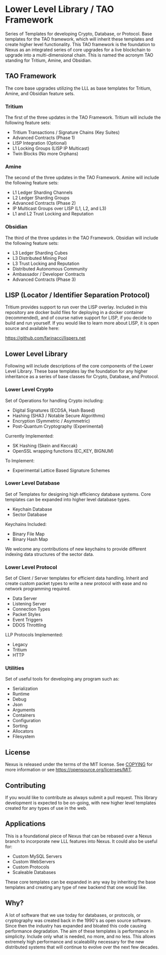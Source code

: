 # Lower Level Library / TAO Framework

Series of Templates for developing Crypto, Database, or Protocol. Base templates for the TAO framework, which will inherit these templates and create higher level functionality. This TAO framework is the foundation to Nexus as an integrated series of core upgrades for a live blockchain to upgrade into a multi-dimensional chain. This is named the acronym TAO standing for Tritium, Amine, and Obsidian.


## TAO Framework

The core base upgrades utilizing the LLL as base templates for Tritium, Amine, and Obsidian feature sets.

### Tritium

The first of the three updates in the TAO Framework. Tritium will include the following feature sets:

* Tritium Transactions / Signature Chains (Key Suites)
* Advanced Contracts (Phase 1)
* LISP Integration (Optional)
* L1 Locking Groups (LISP IP Multicast)
* Twin Blocks (No more Orphans)

### Amine

The second of the three updates in the TAO Framework. Amine will include the following feature sets:

* L1 Ledger Sharding Channels
* L2 Ledger Sharding Groups
* Advanced Contracts (Phase 2)
* IP Multicast Groups over LISP (L1, L2, and L3)
* L1 and L2 Trust Locking and Reputation

### Obsidian

The third of the three updates in the TAO Framework. Obsidian will include the following feature sets:

* L3 Ledger Sharding Cubes
* L3 Distributed Mining Pool
* L3 Trust Locking and Reputation
* Distributed Autonomous Community
* Ambassador / Developer Contracts
* Advanced Contracts (Phase 3)


## LISP (Locator / Identifier Separation Protocol)

Tritium provides support to run over the LISP overlay. Included in this repository are docker build files for deploying in a docker container (recommended), and of course native support for LISP, if you decide to build and run yourself. If you would like to learn more about LISP, it is open source and available here:

https://github.com/farinacci/lispers.net


## Lower Level Library

Following will include descriptions of the core components of the Lower Level Library. These base templates lay the foundation for any higher inheritance as a series of base classes for Crypto, Database, and Protocol.

### Lower Level Crypto

Set of Operations for handling Crypto including:

* Digital Signatures (ECDSA, Hash Based)
* Hashing (SHA3 / Notable Secure Algorithms)
* Encryption (Symmetric / Asymmetric)
* Post-Quantum Cryptography (Experimental)

Currently Implemented:

* SK Hashing (Skein and Keccak)
* OpenSSL wrapping functions (EC_KEY, BIGNUM)

To Implement:

* Experimental Lattice Based Signature Schemes


### Lower Level Database

Set of Templates for designing high efficiency database systems. Core templates can be expanded into higher level database types.

* Keychain Database
* Sector Database

Keychains Included:

* Binary File Map
* Binary Hash Map

We welcome any contributions of new keychains to provide different indexing data structures of the sector data.

### Lower Level Protocol

Set of Client / Server templates for efficient data handling. Inherit and create custom packet types to write a new protocol with ease and no network programming required.

* Data Server
* Listening Server
* Connection Types
* Packet Styles
* Event Triggers
* DDOS Throttling

LLP Protocols Implemented:

* Legacy
* Tritium
* HTTP


### Utilities

Set of useful tools for developing any program such as:

* Serialization
* Runtime
* Debug
* Json
* Arguments
* Containers
* Configuration
* Sorting
* Allocators
* Filesystem


## License

Nexus is released under the terms of the MIT license. See [COPYING](COPYING.MD) for more
information or see https://opensource.org/licenses/MIT.


## Contributing
If you would like to contribute as always submit a pull request. This library development is expected to be on-going, with new higher level templates created for any types of use in the web.


## Applications
This is a foundational piece of Nexus that can be rebased over a Nexus branch to incorporate new LLL features into Nexus. It could also be useful for:

* Custom MySQL Servers
* Custom WebServers
* Custom Protocols
* Scaleable Databases

These core templates can be expanded in any way by inheriting the base templates and creating any type of new backend that one would like.


## Why?
A lot of software that we use today for databases, or protocols, or cryptography was created back in the 1990's as open source software. Since then the industry has expanded and bloated this code causing performance degradation. The aim of these templates is performance in simplicity. Include only what is needed, no more, and no less. This allows extremely high performance and scaleability necessary for the new distributed systems that will continue to evolve over the next few decades.
